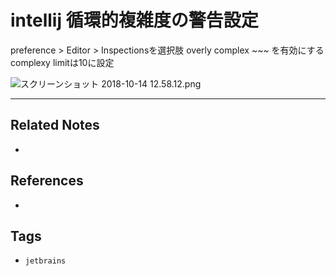 # intellij 循環的複雑度の警告設定
preference > Editor > Inspectionsを選択肢
overly complex ~~~ を有効にする
complexy limitは10に設定

![スクリーンショット 2018-10-14 12.58.12.png](https://qiita-user-contents.imgix.net/https%3A%2F%2Fqiita-image-store.s3.amazonaws.com%2F0%2F245191%2F023210cd-fec7-5a82-3979-ade884e60779.png?ixlib=rb-4.0.0&auto=format&gif-q=60&q=75&s=fec3e265b1458d6904d77e4c29872422)

---
## Related Notes
- 

## References
- 

## Tags
- `jetbrains` 